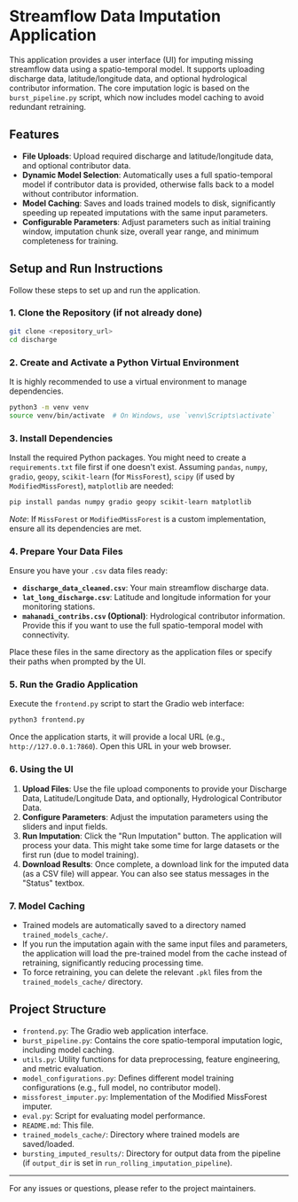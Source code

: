 # Streamflow Data Imputation Application

This application provides a user interface (UI) for imputing missing streamflow data using a spatio-temporal model. It supports uploading discharge data, latitude/longitude data, and optional hydrological contributor information. The core imputation logic is based on the `burst_pipeline.py` script, which now includes model caching to avoid redundant retraining.

## Features

*   **File Uploads**: Upload required discharge and latitude/longitude data, and optional contributor data.
*   **Dynamic Model Selection**: Automatically uses a full spatio-temporal model if contributor data is provided, otherwise falls back to a model without contributor information.
*   **Model Caching**: Saves and loads trained models to disk, significantly speeding up repeated imputations with the same input parameters.
*   **Configurable Parameters**: Adjust parameters such as initial training window, imputation chunk size, overall year range, and minimum completeness for training.

## Setup and Run Instructions

Follow these steps to set up and run the application.

### 1. Clone the Repository (if not already done)

```bash
git clone <repository_url>
cd discharge
```

### 2. Create and Activate a Python Virtual Environment

It is highly recommended to use a virtual environment to manage dependencies.

```bash
python3 -m venv venv
source venv/bin/activate  # On Windows, use `venv\Scripts\activate`
```

### 3. Install Dependencies

Install the required Python packages. You might need to create a `requirements.txt` file first if one doesn't exist. Assuming `pandas`, `numpy`, `gradio`, `geopy`, `scikit-learn` (for `MissForest`), `scipy` (if used by `ModifiedMissForest`), `matplotlib` are needed:

```bash
pip install pandas numpy gradio geopy scikit-learn matplotlib
```

*Note*: If `MissForest` or `ModifiedMissForest` is a custom implementation, ensure all its dependencies are met.

### 4. Prepare Your Data Files

Ensure you have your `.csv` data files ready:

*   **`discharge_data_cleaned.csv`**: Your main streamflow discharge data.
*   **`lat_long_discharge.csv`**: Latitude and longitude information for your monitoring stations.
*   **`mahanadi_contribs.csv` (Optional)**: Hydrological contributor information. Provide this if you want to use the full spatio-temporal model with connectivity.

Place these files in the same directory as the application files or specify their paths when prompted by the UI.

### 5. Run the Gradio Application

Execute the `frontend.py` script to start the Gradio web interface:

```bash
python3 frontend.py
```

Once the application starts, it will provide a local URL (e.g., `http://127.0.0.1:7860`). Open this URL in your web browser.

### 6. Using the UI

1.  **Upload Files**: Use the file upload components to provide your Discharge Data, Latitude/Longitude Data, and optionally, Hydrological Contributor Data.
2.  **Configure Parameters**: Adjust the imputation parameters using the sliders and input fields.
3.  **Run Imputation**: Click the "Run Imputation" button. The application will process your data. This might take some time for large datasets or the first run (due to model training).
4.  **Download Results**: Once complete, a download link for the imputed data (as a CSV file) will appear. You can also see status messages in the "Status" textbox.

### 7. Model Caching

*   Trained models are automatically saved to a directory named `trained_models_cache/`.
*   If you run the imputation again with the same input files and parameters, the application will load the pre-trained model from the cache instead of retraining, significantly reducing processing time.
*   To force retraining, you can delete the relevant `.pkl` files from the `trained_models_cache/` directory.

## Project Structure

*   `frontend.py`: The Gradio web application interface.
*   `burst_pipeline.py`: Contains the core spatio-temporal imputation logic, including model caching.
*   `utils.py`: Utility functions for data preprocessing, feature engineering, and metric evaluation.
*   `model_configurations.py`: Defines different model training configurations (e.g., full model, no contributor model).
*   `missforest_imputer.py`: Implementation of the Modified MissForest imputer.
*   `eval.py`: Script for evaluating model performance.
*   `README.md`: This file.
*   `trained_models_cache/`: Directory where trained models are saved/loaded.
*   `bursting_imputed_results/`: Directory for output data from the pipeline (if `output_dir` is set in `run_rolling_imputation_pipeline`).

---

For any issues or questions, please refer to the project maintainers.
